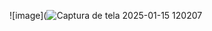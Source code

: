 ![image](![Captura de tela 2025-01-15 120207](https://github.com/user-attachments/assets/2598da92-2355-455c-910d-e304d8d3a654)
